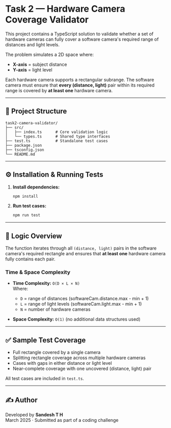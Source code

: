 # Task 2 — Hardware Camera Coverage Validator

This project contains a TypeScript solution to validate whether a set of hardware cameras can fully cover a software camera's required range of distances and light levels.

The problem simulates a 2D space where:

- **X-axis** = subject distance
- **Y-axis** = light level

Each hardware camera supports a rectangular subrange. The software camera must ensure that **every (distance, light)** pair within its required range is covered by **at least one** hardware camera.

---

## 📂 Project Structure

```
task2-camera-validator/
├── src/
│   ├── index.ts      # Core validation logic
│   └── types.ts      # Shared type interfaces
├── test.ts           # Standalone test cases
├── package.json
├── tsconfig.json
└── README.md
```

---

## ⚙️ Installation & Running Tests

1. **Install dependencies:**

   ```bash
   npm install
   ```

2. **Run test cases:**
   ```bash
   npm run test
   ```

---

## 🧠 Logic Overview

The function iterates through all `(distance, light)` pairs in the software camera's required rectangle and ensures that **at least one** hardware camera fully contains each pair.

### Time & Space Complexity

- **Time Complexity:** `O(D × L × N)`  
  Where:

  - `D` = range of distances (softwareCam.distance.max - min + 1)
  - `L` = range of light levels (softwareCam.light.max - min + 1)
  - `N` = number of hardware cameras

- **Space Complexity:** `O(1)` (no additional data structures used)

---

## ✅ Sample Test Coverage

- Full rectangle covered by a single camera
- Splitting rectangle coverage across multiple hardware cameras
- Cases with gaps in either distance or light level
- Near-complete coverage with one uncovered (distance, light) pair

All test cases are included in `test.ts`.

---

## ✍️ Author

Developed by **Sandesh T H**  
March 2025 · Submitted as part of a coding challenge
